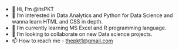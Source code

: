 - 👋 Hi, I’m @itsPKT
- 👀 I’m interested in Data Analytics and Python for Data Science and wanna learn HTML and CSS in depth.
- 🌱 I’m currently learning MS Excel and R programming language.
- 💞️ I’m looking to collaborate on new Data science projects.
- 📫 How to reach me - thepkt1@gmail.com

<!---
itsPKT/itsPKT is a ✨ special ✨ repository because its `README.md` (this file) appears on your GitHub profile.
You can click the Preview link to take a look at your changes.
--->
